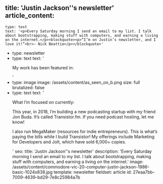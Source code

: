 title: 'Justin Jackson''s newsletter'
article_content:
  -
    type: text
    text: '<p>Every Saturday morning I send an email to my list. I talk about bootstrapping, making stuff with computers, and earning a living on the internet.</p><blockquote><p>“I’m on Justin’s newsletter, and I love it!”<br>– Nick Beattie</p></blockquote>'
  -
    type: newsletter
  -
    type: text
    text: '<p>My work has been featured in:</p>'
  -
    type: image
    image: /assets/content/as_seen_on_b.png
    size: full
    brutalized: false
  -
    type: text
    text: '<p>What I’m focused on currently:</p><p>This year, in 2018, I’m building a new podcasting startup with my friend Jon Buda. It’s called Transistor.fm. If you need podcast hosting, let me know!</p><p>I also run MegaMaker (resources for indie entrepreneurs). This is what’s paying the bills while I build Transistor! My offerings include Marketing for Developers and Jolt, which have sold 6,000+ copies.</p>'
seo:
  title: 'Justin Jackson''s newsletter'
  description: 'Every Saturday morning I send an email to my list. I talk about bootstrapping, making stuff with computers, and earning a living on the internet.'
  image: /assets/content/commodore-vic-20-computer-justin-jackson-1986-basic-1024x838.jpg
template: newsletter
fieldset: article
id: 27eaa7bb-7009-4639-bd29-7e8c25984a7b
